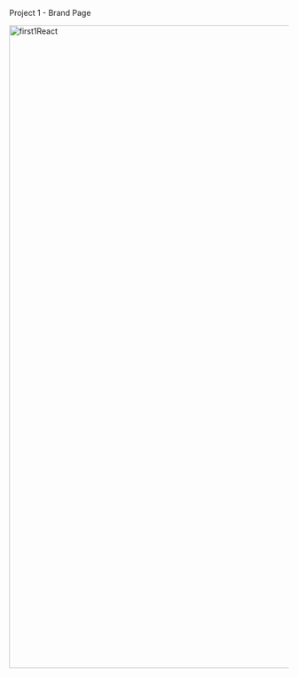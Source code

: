 Project 1 - Brand Page

<img width="1158" alt="first1React" src="https://github.com/ms0011/ReactJs_Project-1_Brand-Page/assets/127666518/76072ed8-dac6-4bdd-a1d1-06b31e5314df">

